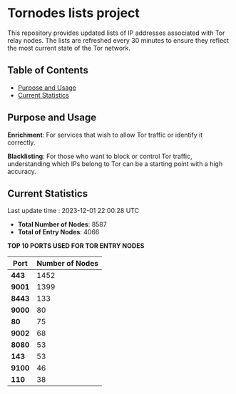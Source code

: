# Tornodes lists project

This repository provides updated lists of IP addresses associated with Tor relay nodes. The lists are refreshed every 30 minutes to ensure they reflect the most current state of the Tor network.

## Table of Contents

- [Purpose and Usage](#purpose-and-usage)
- [Current Statistics](#current-statistics)


## Purpose and Usage

**Enrichment**: For services that wish to allow Tor traffic or identify it correctly.

**Blacklisting**: For those who want to block or control Tor traffic, understanding which IPs belong to Tor can be a starting point with a high accuracy.

## Current Statistics

Last update time : 2023-12-01 22:00:28 UTC

- **Total Number of Nodes**: 8587
- **Total of Entry Nodes**: 4066

**TOP 10 PORTS USED FOR TOR ENTRY NODES**

| **Port** | **Number of Nodes** |
|------|-----------------|
| **443**   | 1452  |
| **9001**   | 1399  |
| **8443**   | 133  |
| **9000**   | 80  |
| **80**   | 75  |
| **9002**   | 68  |
| **8080**   | 53  |
| **143**   | 53  |
| **9100**   | 46  |
| **110**   | 38  |

